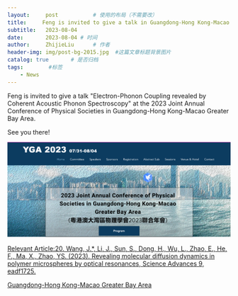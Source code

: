 ```yaml
---
layout:     post           # 使用的布局（不需要改）
title:     Feng is invited to give a talk in Guangdong-Hong Kong-Macao Greater Bay Area. # 标题
subtitle:   2023-08-04
date:       2023-08-04 # 时间
author:     ZhijieLiu      # 作者
header-img: img/post-bg-2015.jpg  #这篇文章标题背景图片
catalog: true       # 是否归档
tags:        #标签
    - News
---
```


<p>Feng is invited to give a talk "Electron-Phonon Coupling revealed by Coherent Acoustic Phonon Spectroscopy" at the 2023 Joint Annual Conference of Physical Societies in Guangdong-Hong Kong-Macao Greater Bay Area.
<p>See you there!
<p><img src="/img/YGA_2023.png">
<p><a href="https://www.science.org/doi/10.1126/sciadv.adf1725">Relevant Article:20. Wang, J.*, Li, J., Sun, S., Dong, H., Wu, L., Zhao, E., He, F., Ma, X., Zhao, YS. (2023). Revealing molecular diffusion dynamics in polymer microspheres by optical resonances, Science Advances 9, eadf1725.</a>
<p><a href="https://www.yga2023.com/">Guangdong-Hong Kong-Macao Greater Bay Area</a>